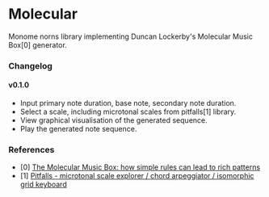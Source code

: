 # Molecular

Monome norns library implementing Duncan Lockerby's Molecular Music Box[0] generator.

### Changelog

#### v0.1.0

* Input primary note duration, base note, secondary note duration.
* Select a scale, including microtonal scales from pitfalls[1] library.
* View graphical visualisation of the generated sequence.
* Play the generated note sequence.

### References

* [0] [The Molecular Music Box: how simple rules can lead to rich patterns](https://www.youtube.com/watch?v=3Z8CuAC_-bg)
* [1] [Pitfalls - microtonal scale explorer / chord arpeggiator / isomorphic grid keyboard](https://llllllll.co/t/pitfalls/37795)
